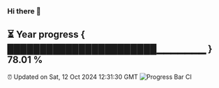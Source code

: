 ### Hi there 👋
⏳ Year progress { ███████████████████████▁▁▁▁▁▁▁ } 78.01 %
---
⏰ Updated on Sat, 12 Oct 2024 12:31:30 GMT
![Progress Bar CI](https://github.com/liununu/liununu/workflows/Progress%20Bar%20CI/badge.svg)
